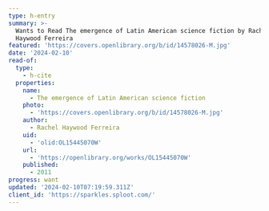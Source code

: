 ```yaml
---
type: h-entry
summary: >-
  Wants to Read The emergence of Latin American science fiction by Rachel
  Haywood Ferreira
featured: 'https://covers.openlibrary.org/b/id/14578026-M.jpg'
date: '2024-02-10'
read-of:
  type:
    - h-cite
  properties:
    name:
      - The emergence of Latin American science fiction
    photo:
      - 'https://covers.openlibrary.org/b/id/14578026-M.jpg'
    author:
      - Rachel Haywood Ferreira
    uid:
      - 'olid:OL15445070W'
    url:
      - 'https://openlibrary.org/works/OL15445070W'
    published:
      - 2011
progress: want
updated: '2024-02-10T07:19:59.311Z'
client_id: 'https://sparkles.sploot.com/'
---
```



